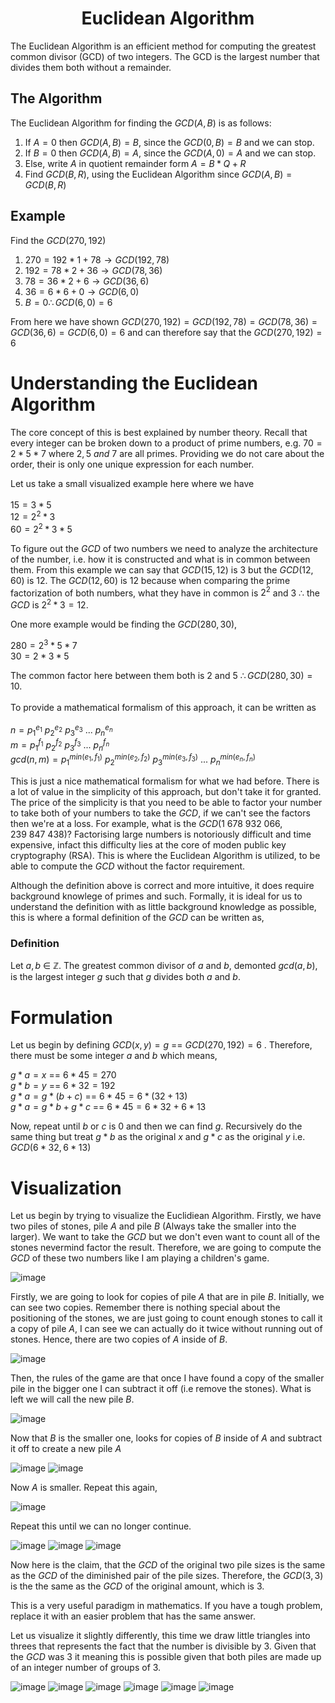 <div align="center">
  <h1> Euclidean Algorithm </h1>
</div>

The Euclidean Algorithm is an efficient method for computing the greatest common divisor (GCD) of two integers. The GCD is the largest number that divides them both without a remainder.

## The Algorithm
The Euclidean Algorithm for finding the $GCD(A, B)$ is as follows:

1. If $A = 0$ then $GCD(A, B) = B$, since the $GCD(0, B) = B$ and we can stop.
2. If $B = 0$ then $GCD(A, B) = A$, since the $GCD(A, 0) = A$ and we can stop.
3. Else, write $A$ in quotient remainder form $A = B * Q + R$
4. Find $GCD(B, R)$, using the Euclidean Algorithm since $GCD(A, B) = GCD(B, R)$

## Example
Find the $GCD(270, 192)$


1. $270 = 192 * 1 + 78 \rightarrow GCD(192, 78)$
2. $192 = 78 * 2 + 36 \rightarrow GCD(78, 36)$
3. $78 = 36 * 2 + 6 \rightarrow GCD(36, 6)$
4. $36 = 6 * 6 + 0 \rightarrow GCD(6, 0)$
5. $B = 0 \therefore GCD(6, 0) = 6$

From here we have shown $GCD(270,192) = GCD(192,78) = GCD(78,36) = GCD(36,6) = GCD(6,0) = 6$ and can therefore say that the $GCD(270, 192) = 6$

# Understanding the Euclidean Algorithm

The core concept of this is best explained by number theory. Recall that every integer can be broken down to a product of prime numbers, e.g. $70 = 2 * 5 * 7$ where $2, 5 \ and \ 7$ are all primes. Providing we do not care about the order, their is only one unique expression for each number.

Let us take a small visualized example here where we have <br> <br>
$15 = 3 * 5$ <br>
$12 = 2^2 * 3$ <br>
$60 = 2^2 * 3 * 5$ <br>

To figure out the $GCD$ of two numbers we need to analyze the architecture of the number, i.e. how it is constructed and what is in common between them. From this example we can say that $GCD(15, 12)$ is $3$ but the $GCD(12,60)$ is $12$. The $GCD(12,60)$  is $12$ because when comparing the prime factorization of both numbers, what they have in common is $2^2$ and $3$ $\therefore$ the $GCD$ is $2^2 * 3 = 12$. <br>

One more example would be finding the $GCD(280, 30)$, <br>

$280 = 2^3 * 5 * 7$ <br>
$30 = 2 * 3 * 5$ <br>

The common factor here between them both is $2$ and $5$ $\therefore GCD(280,30 ) = 10$. <br><br>
To provide a mathematical formalism of this approach, it can be written as <br> <br>
$n = p_1^{e_1} \ p_2^{e_2} \ p_3^{e_3} \ ... \ p_n^{e_n}$ <br>
$m = p_1^{f_1} \ p_2^{f_2} \ p_3^{f_3} \ ... \ p_n^{f_n}$ <br>
$gcd(n, m) = p_1^{min(e_1, f_1)} \ p_2^{min(e_2, f_2)} \ p_3^{min(e_3, f_3)} \ ... \ p_n^{min(e_n, f_n)}$ <br>

This is just a nice mathematical formalism for what we had before. There is a lot of value in the simplicity of this approach, but don't take it for granted. The price of the simplicity is that you need to be able to factor your number to take both of your numbers to take the $GCD$, if we can't see the factors then we're at a loss. For example, what is the $GCD(1 \ 678 \ 932 \ 066, 239 \ 847 \ 438)$? Factorising large numbers is notoriously difficult and time expensive, infact this difficulty lies at the core of moden public key cryptography (RSA). This is where the Euclidean Algorithm is utilized, to be able to compute the $GCD$ without the factor requirement. <br>

Although the definition above  is correct and more intuitive, it does require background knowlege of primes and such. Formally, it is ideal for us to understand the definition with as little background knowledge as possible, this is where a formal definition of the $GCD$ can be written as, <br>

### Definition

Let $a, b \ \in \ \mathbb{Z}$. The greatest common divisor of $a$ and $b$, demonted $gcd(a, b)$, is the largest integer $g$ such that $g$ divides both $a$ and $b$.  <br>

# Formulation

Let us begin by defining $GCD(x, y) = g$ == $GCD(270, 192) = 6$ . Therefore, there must be some integer $a$ and $b$ which means, <br>

$g * a = x$ == $6 * 45 = 270$<br>
$g * b = y$ == $6 * 32 = 192$<br>
$g * a = g * (b + c)$ == $6 * 45 = 6 * (32 + 13)$ <br>
$g * a = g * b + g * c$ == $6 * 45 = 6 * 32 + 6 * 13$ <br>

Now, repeat until $b$ or $c$ is $0$ and then we can find $g$. Recursively do the same thing but treat $g * b$ as the original $x$ and $g * c$ as the original $y$ i.e. $GCD(6 * 32, 6 * 13)$


# Visualization

Let us begin by trying to visualize the Euclidiean Algorithm. Firstly, we have two piles of stones, pile $A$ and pile $B$ (Always take the smaller into the larger). We want to take the $GCD$ but we don't even want to count all of the stones nevermind factor the result. Therefore, we are going to compute the $GCD$ of these two numbers like I am playing a children's game.

![image](images/euclidean_algorithm_1.PNG)

Firstly, we are going to look for copies of pile $A$ that are in pile $B$. Initially, we can see two copies. Remember there is nothing special about the positioning of the stones, we are just going to count enough stones to call it a copy of pile $A$, I can see we can actually do it twice without running out of stones. Hence, there are two copies of $A$ inside of $B$. 

![image](images/euclidean_algorithm_2.PNG)

Then, the rules of the game are that once I have found a copy of the smaller pile in
the bigger one I can subtract it off (i.e remove the stones). What is left we will call the new pile $B$.

![image](images/euclidean_algorithm_3.PNG)

Now that $B$ is the smaller one, looks for copies of $B$ inside of $A$ and subtract it off to create a new pile $A$

![image](images/euclidean_algorithm_4.PNG)
![image](images/euclidean_algorithm_5.PNG)

Now $A$ is smaller. Repeat this again, 

![image](images/euclidean_algorithm_6.PNG)

Repeat this until we can no longer continue.

![image](images/euclidean_algorithm_7.PNG)
![image](images/euclidean_algorithm_8.PNG)
![image](images/euclidean_algorithm_9.PNG)

Now here is the claim, that the $GCD$ of the original two pile sizes is the same as the $GCD$ of the diminished pair of the pile sizes. Therefore, the $GCD(3, 3)$ is the the same as the $GCD$ of the original amount, which is $3$.

This is a very useful paradigm in mathematics. If you have a tough problem, replace it with an easier problem that has the same answer.

Let us visualize it slightly differently, this time we draw little triangles into threes that represents the fact that the number is divisible by $3$. Given that the $GCD$ was $3$ it meaning this is possible given that both piles are made up of an integer number of groups of 3.

![image](images/euclidean_algorithm_10.PNG)
![image](images/euclidean_algorithm_11.PNG)
![image](images/euclidean_algorithm_12.PNG)
![image](images/euclidean_algorithm_13.PNG)
![image](images/euclidean_algorithm_14.PNG)
![image](images/euclidean_algorithm_15.PNG)
